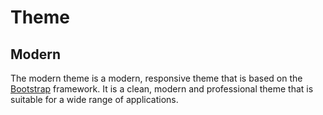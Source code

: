 # Theme

## Modern

The modern theme is a modern, responsive theme that is based on the [Bootstrap](https://getbootstrap.com/) framework. It is a clean, modern and professional theme that is suitable for a wide range of applications.
